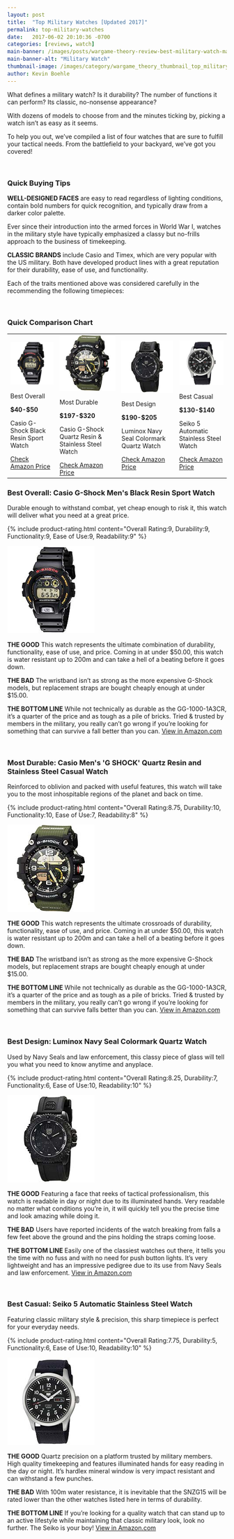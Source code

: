 ```yaml
---
layout: post
title:  "Top Military Watches [Updated 2017]"
permalink: top-military-watches
date:   2017-06-02 20:10:36 -0700
categories: [reviews, watch]
main-banner: /images/posts/wargame-theory-review-best-military-watch-main-banner.jpg
main-banner-alt: "Military Watch"
thumbnail-image: /images/category/wargame_theory_thumbnail_top_military_watches_2017.png
author: Kevin Boehle
---
```

What defines a military watch? Is it durability? The number of functions it can perform? Its classic, no-nonsense appearance?
 
With dozens of models to choose from and the minutes ticking by, picking a watch isn’t as easy as it seems.
 
To help you out, we’ve compiled a list of four watches that are sure to fulfill your tactical needs. From the battlefield to your backyard, we’ve got you covered!

<br>

### Quick Buying Tips

__WELL-DESIGNED FACES__ are easy to read regardless of lighting conditions, contain bold numbers for quick recognition, and typically draw from a darker color palette.

Ever since their introduction into the armed forces in World War I, watches in the military style have typically emphasized a classy but no-frills approach to the business of timekeeping. 
 
__CLASSIC BRANDS__ include Casio and Timex, which are very popular with the US military. Both have developed product lines with a great reputation for their durability, ease of use, and functionality.
 
Each of the traits mentioned above was considered carefully in the recommending the following timepieces:

<br>

### Quick Comparison Chart

<table class="comparison-chart">
	<tr>
		<td>
			<img src="/images/posts/wargame-theory-review-best-military-watch-1.jpg" alt="G-Shock Black Resin Watch">
			<p class="product-value-prop">Best Overall</p>		
			<p class="product-name product-price"><strong>$40-$50</strong></p>	
			<p class="product-name">Casio G-Shock Black Resin Sport Watch</p>
			<a href="https://www.amazon.com/G-Shock-DW6900-1V-Black-Resin-Sport/dp/B000GAYQL8/ref=sr_1_fkmr0_4?ie=UTF8&qid=1496521239&sr=8-4-fkmr0&keywords=DW9052-1V+wristband" target="_blank">Check Amazon Price</a>
		</td>
		<td>
			<img src="/images/posts/wargame-theory-review-best-military-watch-2.jpg" alt="G-Shock Green Quartz Watch">
			<p class="product-value-prop">Most Durable</p>
			<p class="product-name product-price"><strong>$197-$320</strong></p>	
			<p class="product-name">Casio G-Shock Quartz Resin & Stainless Steel Watch</p>
			<a href="https://www.amazon.com/Casio-SHOCK-Quartz-Stainless-Casual/dp/B01DTJNCOE/ref=sr_1_19?ie=UTF8&qid=1496238217&sr=8-19&keywords=casio+gshock" target="_blank">Check Amazon Price</a>
		</td>
		<td>
			<img src="/images/posts/wargame-theory-review-best-military-watch-3.jpg" alt="Luminox Quartz Movement With Rubber Band, Black Watch">
			<p class="product-value-prop">Best Design</p>
			<p class="product-name product-price"><strong>$190-$205</strong></p>	
			<p class="product-name">Luminox Navy Seal Colormark Quartz Watch</p>
			<a href="https://www.amazon.com/Luminox-3051-BO-Colormark-Quartz-Movement/dp/B002NGNSOE/ref=pd_sbs_241_2?_encoding=UTF8&pd_rd_i=B002NGNSOE&pd_rd_r=3B2ACB4DQKWMNMBP4KTJ&pd_rd_w=SDXoW&pd_rd_wg=ZIKTT&psc=1&refRID=3B2ACB4DQKWMNMBP4KTJ" target="_blank">Check Amazon Price</a>
		</td>
		<td>
			<img src="/images/posts/wargame-theory-review-best-military-watch-4.jpg" alt="Seiko Stainless Steel Watch">
			<p class="product-value-prop">Best Casual</p>
			<p class="product-name product-price"><strong>$130-$140</strong></p>	
			<p class="product-name">Seiko 5 Automatic<br>Stainless Steel Watch</p>
			<a href="https://www.amazon.com/Seiko-SNZG15-Automatic-Stainless-Steel/dp/B006I22GT2/ref=pd_sim_241_2?_encoding=UTF8&pd_rd_i=B006I22GT2&pd_rd_r=AEJ69X79BFSP8J01EXZJ&pd_rd_w=oExkq&pd_rd_wg=2Ayn9&psc=1&refRID=AEJ69X79BFSP8J01EXZJ" target="_blank">Check Amazon Price</a>
		</td>							
	</tr>
</table>

### Best Overall: Casio G-Shock Men's Black Resin Sport Watch

Durable enough to withstand combat, yet cheap enough to risk it, this watch will deliver what you need at a great price.

{% include product-rating.html content="Overall Rating:9, Durability:9, Functionality:9, Ease of Use:9, Readability:9" %} 
<p class="product-image"><img src="/images/posts/wargame-theory-review-best-military-watch-1.jpg" alt="G-Shock Black Resin Watch" /></p>

__THE GOOD__ This watch represents the ultimate combination of durability, functionality, ease of use, and price. Coming in at under $50.00, this watch is water resistant up to 200m and can take a hell of a beating before it goes down.

__THE BAD__ The wristband isn’t as strong as the more expensive G-Shock models, but replacement straps are bought cheaply enough at under $15.00.

__THE BOTTOM LINE__ While not technically as durable as the GG-1000-1A3CR, it’s a quarter of the price and as tough as a pile of bricks. Tried & trusted by members in the military, you really can’t go wrong if you’re looking for something that can survive a fall better than you can.
[View in Amazon.com][product-link-1]

<br>

### Most Durable: Casio Men's 'G SHOCK' Quartz Resin and Stainless Steel Casual Watch

Reinforced to oblivion and packed with useful features, this watch will take you to the most inhospitable regions of the planet and back on time.

{% include product-rating.html content="Overall Rating:8.75, Durability:10, Functionality:10, Ease of Use:7, Readability:8" %} 
<p class="product-image"><img src="/images/posts/wargame-theory-review-best-military-watch-2.jpg" alt="G-Shock Green Quartz Watch"></p>

__THE GOOD__ This watch represents the ultimate crossroads of durability, functionality, ease of use, and price. Coming in at under $50.00, this watch is water resistant up to 200m and can take a hell of a beating before it goes down.

__THE BAD__ The wristband isn’t as strong as the more expensive G-Shock models, but replacement straps are bought cheaply enough at under $15.00.

__THE BOTTOM LINE__ While not technically as durable as the GG-1000-1A3CR, it’s a quarter of the price and as tough as a pile of bricks. Tried & trusted by members in the military, you really can’t go wrong if you’re looking for something that can survive falls better than you can.
[View in Amazon.com][product-link-2]

<br>

### Best Design: Luminox Navy Seal Colormark Quartz Watch

Used by Navy Seals and law enforcement, this classy piece of glass will tell you what you need to know anytime and anyplace.

{% include product-rating.html content="Overall Rating:8.25, Durability:7, Functionality:6, Ease of Use:10, Readability:10" %} 
<p class="product-image"><img src="/images/posts/wargame-theory-review-best-military-watch-3.jpg" alt="Luminox Quartz Movement With Rubber Band, Black Watch"></p>

__THE GOOD__ Featuring a face that reeks of tactical professionalism, this watch is readable in day or night due to its illuminated hands. Very readable no matter what conditions you’re in, it will quickly tell you the precise time and look amazing while doing it.

__THE BAD__ Users have reported incidents of the watch breaking from falls a few feet above the ground and the pins holding the straps coming loose.

__THE BOTTOM LINE__ Easily one of the classiest watches out there, it tells you the time with no fuss and with no need for push button lights. It’s very lightweight and has an impressive pedigree due to its use from Navy Seals and law enforcement.
[View in Amazon.com][product-link-3]

<br>

### Best Casual: Seiko 5 Automatic Stainless Steel Watch

Featuring classic military style & precision, this sharp timepiece is perfect for your everyday needs.

{% include product-rating.html content="Overall Rating:7.75, Durability:5, Functionality:6, Ease of Use:10, Readability:10" %} 
<p class="product-image"><img src="/images/posts/wargame-theory-review-best-military-watch-4.jpg" alt="Seiko Stainless Steel Watch"></p>

__THE GOOD__ Quartz precision on a platform trusted by military members. High quality timekeeping and features illuminated hands for easy reading in the day or night. It’s hardlex mineral window is very impact resistant and can withstand a few punches.

__THE BAD__ With 100m water resistance, it is inevitable that the SNZG15 will be rated lower than the other watches listed here in terms of durability.

__THE BOTTOM LINE__ If you’re looking for a quality watch that can stand up to an active lifestyle while maintaining that classic military look, look no further. The Seiko is your boy!
[View in Amazon.com][product-link-4]






[product-link-1]: https://www.amazon.com/G-Shock-DW6900-1V-Black-Resin-Sport/dp/B000GAYQL8/ref=sr_1_fkmr0_4?ie=UTF8&qid=1496521239&sr=8-4-fkmr0&keywords=DW9052-1V+wristband
[product-link-2]: https://www.amazon.com/Casio-SHOCK-Quartz-Stainless-Casual/dp/B01DTJNCOE/ref=sr_1_19?ie=UTF8&qid=1496238217&sr=8-19&keywords=casio+gshock
[product-link-3]: https://www.amazon.com/Luminox-3051-BO-Colormark-Quartz-Movement/dp/B002NGNSOE/ref=pd_sbs_241_2?_encoding=UTF8&pd_rd_i=B002NGNSOE&pd_rd_r=3B2ACB4DQKWMNMBP4KTJ&pd_rd_w=SDXoW&pd_rd_wg=ZIKTT&psc=1&refRID=3B2ACB4DQKWMNMBP4KTJ
[product-link-4]: https://www.amazon.com/Seiko-SNZG15-Automatic-Stainless-Steel/dp/B006I22GT2/ref=pd_sim_241_2?_encoding=UTF8&pd_rd_i=B006I22GT2&pd_rd_r=AEJ69X79BFSP8J01EXZJ&pd_rd_w=oExkq&pd_rd_wg=2Ayn9&psc=1&refRID=AEJ69X79BFSP8J01EXZJ
